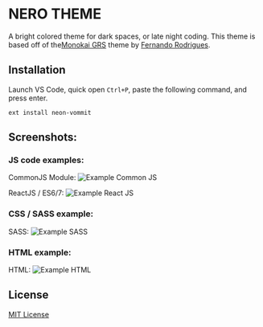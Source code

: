 # NERO THEME

A bright colored theme for dark spaces, or late night coding. This theme is based off of the[Monokai GRS](https://marketplace.visualstudio.com/items?itemName=Fe13rodrigues.nero-theme&ssr=false#review-details) theme by [Fernando Rodrigues](https://github.com/Fe7rodrigues).

## Installation
Launch VS Code, quick open `Ctrl+P`, paste the following command, and press enter.

```
ext install neon-vommit
```

## Screenshots:
### JS code examples:

CommonJS Module:
![Example Common JS]()


ReactJS / ES6/7:
![Example React JS]()

### CSS / SASS example:

SASS:
![Example SASS]()

### HTML example:

HTML:
![Example HTML]()

## License
[MIT License](https://github.com/ghgofort/vscode-neon-vommit-theme/blob/master/LICENSE)